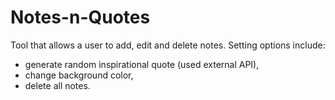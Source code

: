 # Notes-n-Quotes

Tool that allows a user to add, edit and delete notes.
Setting options include:
- generate random inspirational quote (used external API),
- change background color,
- delete all notes.

